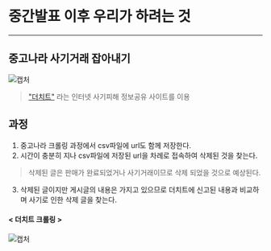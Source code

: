 # 중간발표 이후 우리가 하려는 것
---
## 중고나라 사기거래 잡아내기

![캡처](https://user-images.githubusercontent.com/49008642/58455018-36a06880-815b-11e9-96bd-a54296100794.PNG)
> ["더치트"](https://thecheat.co.kr/rb/?mod=_search) 라는 인터넷 사기피해 정보공유 사이트를 이용 


## 과정
1. 중고나라 크롤링 과정에서 csv파일에 url도 함께 저장한다.
2. 시간이 충분히 지나 csv파일에 저장된 url을 차례로 접속하여 삭제된 것을 찾는다.
> 삭제된 글은 판매가 완료되었거나 사기거래이므로 삭제 되었을 것으로 예상된다.
3. 삭제된 글이지만 게시글의 내용은 가지고 있으므로 더치트에 신고된 내용과 비교하며 사기로 인한 삭제 글을 찾는다. 

#### < 더치트 크롤링 >
![캡처](https://user-images.githubusercontent.com/49008642/58455380-79167500-815c-11e9-9afa-39f2f55f1157.PNG)
